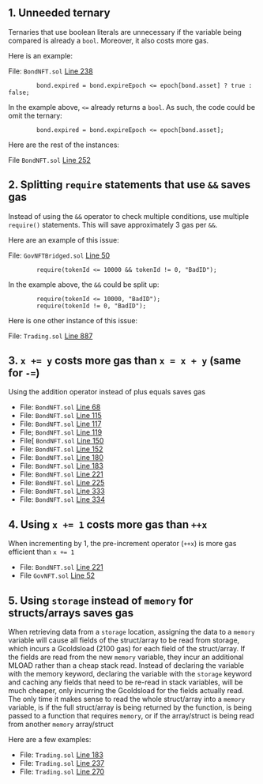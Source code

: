 ## 1. Unneeded ternary

Ternaries that use boolean literals are unnecessary if the variable being compared is already a `bool`. Moreover, it also costs more gas.

Here is an example:

File: `BondNFT.sol` [Line 238](https://github.com/code-423n4/2022-12-tigris/blob/main/contracts/BondNFT.sol#L238)

```solidity
        bond.expired = bond.expireEpoch <= epoch[bond.asset] ? true : false;
```

In the example above, `<=` already returns a `bool`. As such, the code could be omit the ternary:

```solidity
        bond.expired = bond.expireEpoch <= epoch[bond.asset];
```

Here are the rest of the instances:

File `BondNFT.sol` [Line 252](https://github.com/code-423n4/2022-12-tigris/blob/main/contracts/BondNFT.sol#L252)

## 2. Splitting `require` statements that use `&&` saves gas

Instead of using the `&&` operator to check multiple conditions, use multiple `require()` statements. This will save approximately 3 gas per `&&`.

Here are an example of this issue:

File: `GovNFTBridged.sol` [Line 50](https://github.com/code-423n4/2022-12-tigris/blob/b2ebb8ea1def4927a747e7a185174892506540ab/contracts/GovNFTBridged.sol#L50)

```
        require(tokenId <= 10000 && tokenId != 0, "BadID");
```

In the example above, the `&&` could be split up:

```
        require(tokenId <= 10000, "BadID");
        require(tokenId != 0, "BadID");
```

Here is one other instance of this issue:

File: `Trading.sol` [Line 887](https://github.com/code-423n4/2022-12-tigris/blob/main/contracts/Trading.sol#L887)

## 3. `x += y` costs more gas than `x = x + y` (same for `-=`)

Using the addition operator instead of plus equals saves gas

- File: `BondNFT.sol` [Line 68](https://github.com/code-423n4/2022-12-tigris/blob/b2ebb8ea1def4927a747e7a185174892506540ab/contracts/BondNFT.sol#L68)
- File: `BondNFT.sol` [Line 115](https://github.com/code-423n4/2022-12-tigris/blob/b2ebb8ea1def4927a747e7a185174892506540ab/contracts/BondNFT.sol#L115)
- File: `BondNFT.sol` [Line 117](https://github.com/code-423n4/2022-12-tigris/blob/b2ebb8ea1def4927a747e7a185174892506540ab/contracts/BondNFT.sol#L117)
- File; `BondNFT.sol` [Line 119](https://github.com/code-423n4/2022-12-tigris/blob/b2ebb8ea1def4927a747e7a185174892506540ab/contracts/BondNFT.sol#L119)
- File[ `BondNFT.sol` [Line 150](https://github.com/code-423n4/2022-12-tigris/blob/b2ebb8ea1def4927a747e7a185174892506540ab/contracts/BondNFT.sol#L150)
- File: `BondNFT.sol` [Line 152](https://github.com/code-423n4/2022-12-tigris/blob/b2ebb8ea1def4927a747e7a185174892506540ab/contracts/BondNFT.sol#L152)
- File: `BondNFT.sol` [Line 180](https://github.com/code-423n4/2022-12-tigris/blob/b2ebb8ea1def4927a747e7a185174892506540ab/contracts/BondNFT.sol#L180)
- File: `BondNFT.sol` [Line 183](https://github.com/code-423n4/2022-12-tigris/blob/b2ebb8ea1def4927a747e7a185174892506540ab/contracts/BondNFT.sol#L183)
- File: `BondNFT.sol` [Line 221](https://github.com/code-423n4/2022-12-tigris/blob/b2ebb8ea1def4927a747e7a185174892506540ab/contracts/BondNFT.sol#L221)
- File: `BondNFT.sol` [Line 225](https://github.com/code-423n4/2022-12-tigris/blob/b2ebb8ea1def4927a747e7a185174892506540ab/contracts/BondNFT.sol#L225)
- File: `BondNFT.sol` [Line 333](https://github.com/code-423n4/2022-12-tigris/blob/b2ebb8ea1def4927a747e7a185174892506540ab/contracts/BondNFT.sol#L333)
- File: `BondNFT.sol` [Line 334](https://github.com/code-423n4/2022-12-tigris/blob/b2ebb8ea1def4927a747e7a185174892506540ab/contracts/BondNFT.sol#L334)

## 4. Using `x += 1` costs more gas than `++x`

When incrementing by 1, the pre-increment operator (`++x`) is more gas efficient than `x += 1`

- File: `BondNFT.sol` [Line 221](https://github.com/code-423n4/2022-12-tigris/blob/b2ebb8ea1def4927a747e7a185174892506540ab/contracts/BondNFT.sol#L221)
- File `GovNFT.sol` [Line 52](https://github.com/code-423n4/2022-12-tigris/blob/b2ebb8ea1def4927a747e7a185174892506540ab/contracts/GovNFT.sol#L52)

## 5. Using `storage` instead of `memory` for structs/arrays saves gas

When retrieving data from a `storage` location, assigning the data to a `memory` variable will cause all fields of the struct/array to be read from storage, which incurs a Gcoldsload (2100 gas) for each field of the struct/array. If the fields are read from the new `memory` variable, they incur an additional MLOAD rather than a cheap stack read. Instead of declaring the variable with the memory keyword, declaring the variable with the `storage` keyword and caching any fields that need to be re-read in stack variables, will be much cheaper, only incurring the Gcoldsload for the fields actually read. The only time it makes sense to read the whole struct/array into a `memory` variable, is if the full struct/array is being returned by the function, is being passed to a function that requires `memory`, or if the array/struct is being read from another `memory` array/struct

Here are a few examples:

- File: `Trading.sol` [Line 183](https://github.com/code-423n4/2022-12-tigris/blob/main/contracts/Trading.sol#L183)
- File: `Trading.sol` [Line 237](https://github.com/code-423n4/2022-12-tigris/blob/main/contracts/Trading.sol#L237)
- File: `Trading.sol` [Line 270](https://github.com/code-423n4/2022-12-tigris/blob/main/contracts/Trading.sol#L270)
